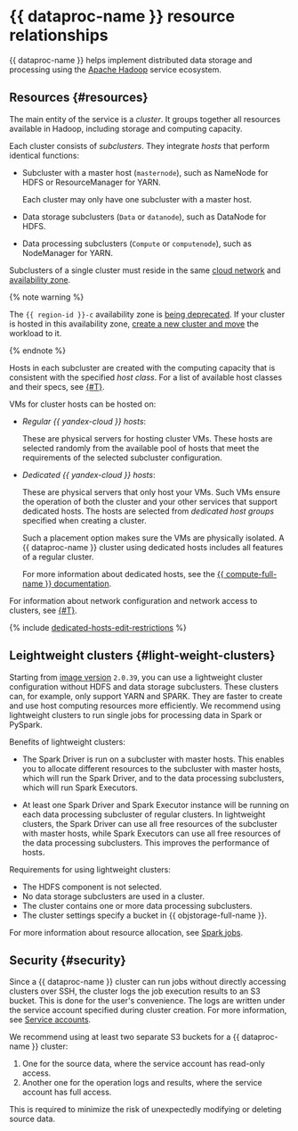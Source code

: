 # {{ dataproc-name }} resource relationships

{{ dataproc-name }} helps implement distributed data storage and processing using the [Apache Hadoop](http://hadoop.apache.org) service ecosystem.

## Resources {#resources}

The main entity of the service is a _cluster_. It groups together all resources available in Hadoop, including storage and computing capacity.

Each cluster consists of _subclusters_. They integrate _hosts_ that perform identical functions:

* Subcluster with a master host (`masternode`), such as NameNode for HDFS or ResourceManager for YARN.

   Each cluster may only have one subcluster with a master host.

* Data storage subclusters (`Data` or `datanode`), such as DataNode for HDFS.
* Data processing subclusters (`Compute` or `computenode`), such as NodeManager for YARN.

Subclusters of a single cluster must reside in the same [cloud network](../../vpc/concepts/network.md#network) and [availability zone](../../overview/concepts/geo-scope.md).

{% note warning %}

The `{{ region-id }}-c` availability zone is [being deprecated](/blog/posts/2023/08/new-availability-zone). If your cluster is hosted in this availability zone, [create a new cluster and move](../operations/migration-to-an-availability-zone.md) the workload to it.

{% endnote %}

Hosts in each subcluster are created with the computing capacity that is consistent with the specified _host class_. For a list of available host classes and their specs, see [{#T}](instance-types.md).



VMs for cluster hosts can be hosted on:

* _Regular {{ yandex-cloud }} hosts_:

   These are physical servers for hosting cluster VMs. These hosts are selected randomly from the available pool of hosts that meet the requirements of the selected subcluster configuration.

* _Dedicated {{ yandex-cloud }} hosts_:

   These are physical servers that only host your VMs. Such VMs ensure the operation of both the cluster and your other services that support dedicated hosts. The hosts are selected from _dedicated host groups_ specified when creating a cluster.

   Such a placement option makes sure the VMs are physically isolated. A {{ dataproc-name }} cluster using dedicated hosts includes all features of a regular cluster.

   For more information about dedicated hosts, see the [{{ compute-full-name }} documentation](../../compute/concepts/dedicated-host.md).


For information about network configuration and network access to clusters, see [{#T}](network.md).

{% include [dedicated-hosts-edit-restrictions](../../_includes/data-proc/note-vm-edit-restrictions.md) %}

## Leightweight clusters {#light-weight-clusters}

Starting from [image version](./environment.md) `2.0.39`, you can use a lightweight cluster configuration without HDFS and data storage subclusters. These clusters can, for example, only support YARN and SPARK. They are faster to create and use host computing resources more efficiently. We recommend using lightweight clusters to run single jobs for processing data in Spark or PySpark.

Benefits of lightweight clusters:

* The Spark Driver is run on a subcluster with master hosts. This enables you to allocate different resources to the subcluster with master hosts, which will run the Spark Driver, and to the data processing subclusters, which will run Spark Executors.

* At least one Spark Driver and Spark Executor instance will be running on each data processing subcluster of regular clusters. In lightweight clusters, the Spark Driver can use all free resources of the subcluster with master hosts, while Spark Executors can use all free resources of the data processing subclusters. This improves the performance of hosts.

Requirements for using lightweight clusters:

* The HDFS component is not selected.
* No data storage subclusters are used in a cluster.
* The cluster contains one or more data processing subclusters.
* The cluster settings specify a bucket in {{ objstorage-full-name }}.

For more information about resource allocation, see [Spark jobs](./spark-sql.md#resource-management).

## Security {#security}

Since a {{ dataproc-name }} cluster can run jobs without directly accessing clusters over SSH, the cluster logs the job execution results to an S3 bucket. This is done for the user's convenience. The logs are written under the service account specified during cluster creation. For more information, see [Service accounts](../../iam/concepts/users/service-accounts.md).

We recommend using at least two separate S3 buckets for a {{ dataproc-name }} cluster:

1. One for the source data, where the service account has read-only access.
1. Another one for the operation logs and results, where the service account has full access.

This is required to minimize the risk of unexpectedly modifying or deleting source data.
